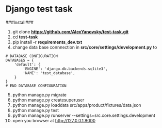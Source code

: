 # Django test task
###Install###

1. git clone **https://github.com/AlexYanovsky/test-task.git**
2. cd **test-task**
3. pip install -r **requirements_dev.txt**
4. change data base connnection in **src/core/settings/development.py** to

```
# DATABASE CONFIGURATION
DATABASES = {
    'default': {
        'ENGINE': 'django.db.backends.sqlite3',
        'NAME': 'test_database',
    }
}
# END DATABASE CONFIGURATION
```
5. python manage.py migrate
6. python manage.py createsuperuser
7. python manage.py loaddata src/apps/product/fixtures/data.json
8. python manage.py test
9. python manage.py runserver --settings=src.core.settings.development
10. open you browser at http://127.0.0.1:8000
